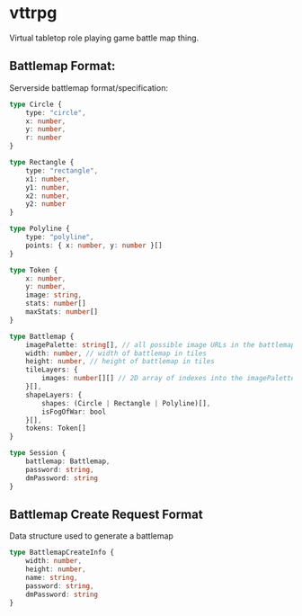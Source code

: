# vttrpg
Virtual tabletop role playing game battle map thing.

## Battlemap Format:
Serverside battlemap format/specification:
```ts
type Circle {
    type: "circle",
    x: number,
    y: number,
    r: number
}

type Rectangle {
    type: "rectangle",
    x1: number,
    y1: number,
    x2: number,
    y2: number
}

type Polyline {
    type: "polyline",
    points: { x: number, y: number }[]
}

type Token {
    x: number,
    y: number,
    image: string,
    stats: number[]
    maxStats: number[]
}

type Battlemap {
    imagePalette: string[], // all possible image URLs in the battlemap
    width: number, // width of battlemap in tiles
    height: number, // height of battlemap in tiles
    tileLayers: {
        images: number[][] // 2D array of indexes into the imagePalette array
    }[],
    shapeLayers: {
        shapes: (Circle | Rectangle | Polyline)[],
        isFogOfWar: bool
    }[],
    tokens: Token[]
}

type Session {
    battlemap: Battlemap,
    password: string,
    dmPassword: string
}
```

## Battlemap Create Request Format
Data structure used to generate a battlemap
```ts
type BattlemapCreateInfo {
    width: number,
    height: number,
    name: string,
    password: string,
    dmPassword: string
}
```